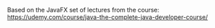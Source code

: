 Based on the JavaFX set of lectures from the course:
https://udemy.com/course/java-the-complete-java-developer-course/